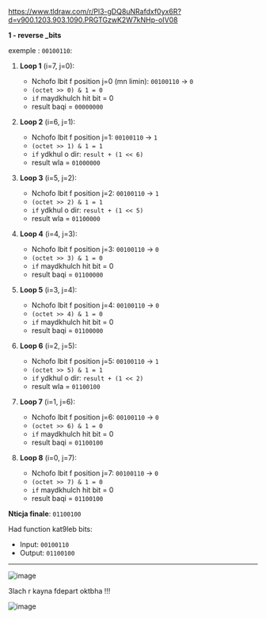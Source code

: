 https://www.tldraw.com/r/Pl3-gDQ8uNRafdxf0yx6R?d=v900.1203.903.1090.PRGTGzwK2W7kNHp-oIV08

**1 - reverse _bits**

exemple : `00100110`:

1. **Loop 1** (i=7, j=0):
   - Nchofo lbit f position j=0 (mn limin): `00100110` -> `0`
   - `(octet >> 0) & 1 = 0`
   - `if` maydkhulch hit bit = 0
   - result baqi = `00000000`

2. **Loop 2** (i=6, j=1):
   - Nchofo lbit f position j=1: `00100110` -> `1`
   - `(octet >> 1) & 1 = 1`
   - `if` ydkhul o dir: `result + (1 << 6)`
   - result wla = `01000000`

3. **Loop 3** (i=5, j=2):
   - Nchofo lbit f position j=2: `00100110` -> `1`
   - `(octet >> 2) & 1 = 1`
   - `if` ydkhul o dir: `result + (1 << 5)`
   - result wla = `01100000`

4. **Loop 4** (i=4, j=3):
   - Nchofo lbit f position j=3: `00100110` -> `0`
   - `(octet >> 3) & 1 = 0`
   - `if` maydkhulch hit bit = 0
   - result baqi = `01100000`

5. **Loop 5** (i=3, j=4):
   - Nchofo lbit f position j=4: `00100110` -> `0`
   - `(octet >> 4) & 1 = 0`
   - `if` maydkhulch hit bit = 0
   - result baqi = `01100000`

6. **Loop 6** (i=2, j=5):
   - Nchofo lbit f position j=5: `00100110` -> `1`
   - `(octet >> 5) & 1 = 1`
   - `if` ydkhul o dir: `result + (1 << 2)`
   - result wla = `01100100`

7. **Loop 7** (i=1, j=6):
   - Nchofo lbit f position j=6: `00100110` -> `0`
   - `(octet >> 6) & 1 = 0`
   - `if` maydkhulch hit bit = 0
   - result baqi = `01100100`

8. **Loop 8** (i=0, j=7):
   - Nchofo lbit f position j=7: `00100110` -> `0`
   - `(octet >> 7) & 1 = 0`
   - `if` maydkhulch hit bit = 0
   - result baqi = `01100100`

**Nticja finale**: `01100100`

Had function kat9leb bits:
- Input: `00100110`
- Output: `01100100`

-------------------------------------------------------
![image](https://github.com/user-attachments/assets/af1e1d53-02bf-4c3f-9f1e-6e637980a564)

3lach r kayna fdepart oktbha !!!

![image](https://github.com/user-attachments/assets/9b87f4b7-9f3e-424d-837a-591f6866bf3e)


